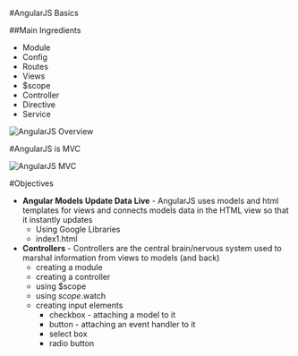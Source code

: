 #AngularJS Basics

##Main Ingredients
* Module
* Config
* Routes
* Views
* $scope
* Controller
* Directive
* Service

![AngularJS Overview](http://i39.photobucket.com/albums/e188/ahuimanu/AngularJSOverview_zpswsloarmz.png "AngularJS Overview")

#AngularJS is MVC

![AngularJS MVC](http://i39.photobucket.com/albums/e188/ahuimanu/angularjs_mvc_zpsrp7ya4fy.jpg "AngularJS MVC")

#Objectives

* **Angular Models Update Data Live** - AngularJS uses models and html templates for views and connects models data in the HTML view so that it instantly updates
  * Using Google Libraries
  * index1.html
* **Controllers** - Controllers are the central brain/nervous system used to marshal information from views to models (and back)
  * creating a module
  * creating a controller
  * using $scope
  * using $scope.$watch
  * creating input elements
    * checkbox - attaching a model to it
    * button - attaching an event handler to it
    * select box
    * radio button



